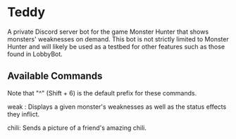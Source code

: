 # Teddy
A private Discord server bot for the game Monster Hunter that shows monsters' weaknesses on demand. This bot is not strictly limited to Monster Hunter and will likely be used as a testbed for other features such as those found in LobbyBot.

## Available Commands
Note that "^" (Shift + 6) is the default prefix for these commands.

weak <monster name>: Displays a given monster's weaknesses as well as the status effects they inflict.
  
chili: Sends a picture of a friend's amazing chili.
